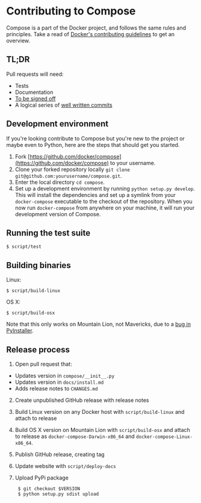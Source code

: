 # Contributing to Compose

Compose is a part of the Docker project, and follows the same rules and principles. Take a read of [Docker's contributing guidelines](https://github.com/docker/docker/blob/master/CONTRIBUTING.md) to get an overview.

## TL;DR

Pull requests will need:

 - Tests
 - Documentation
 - [To be signed off](https://github.com/docker/docker/blob/master/CONTRIBUTING.md#sign-your-work)
 - A logical series of [well written commits](https://github.com/alphagov/styleguides/blob/master/git.md)

## Development environment

If you're looking contribute to Compose
but you're new to the project or maybe even to Python, here are the steps
that should get you started.

1. Fork [https://github.com/docker/compose](https://github.com/docker/compose) to your username.
1. Clone your forked repository locally `git clone git@github.com:yourusername/compose.git`.
1. Enter the local directory `cd compose`.
1. Set up a development environment by running `python setup.py develop`. This will install the dependencies and set up a symlink from your `docker-compose` executable to the checkout of the repository. When you now run `docker-compose` from anywhere on your machine, it will run your development version of Compose.

## Running the test suite

    $ script/test

## Building binaries

Linux:

    $ script/build-linux

OS X:

    $ script/build-osx

Note that this only works on Mountain Lion, not Mavericks, due to a [bug in PyInstaller](http://www.pyinstaller.org/ticket/807).

## Release process

1. Open pull request that:

 - Updates version in `compose/__init__.py`
 - Updates version in `docs/install.md`
 - Adds release notes to `CHANGES.md`

2. Create unpublished GitHub release with release notes

3. Build Linux version on any Docker host with `script/build-linux` and attach to release

4. Build OS X version on Mountain Lion with `script/build-osx` and attach to release as `docker-compose-Darwin-x86_64` and `docker-compose-Linux-x86_64`.

5. Publish GitHub release, creating tag

6. Update website with `script/deploy-docs`

7. Upload PyPi package

        $ git checkout $VERSION
        $ python setup.py sdist upload
